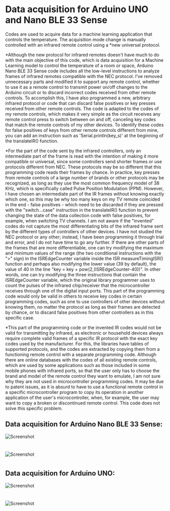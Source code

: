 # Data acquisition for Arduino UNO and Nano BLE 33 Sense


Codes are used to acquire data for a machine learning application that controls the temperature. The acquisition mode change is manually controlled with an infrared remote control using a *new universal protocol.


*Although the new protocol for infrared remotes doesn't have much to do with the main objective of this code, which is data acquisition for a Machine Learning model to control the temperature of a room or space, Arduino Nano BLE 33 Sense code includes all the low-level instructions to analyze frames of infrared remotes compatible with the NEC protocol. I've removed unnecessary parts and modified it to support any remote control, whether to use it as a remote control to transmit power on/off changes to the Arduino circuit or to discard incorrect codes received from other remote controls. To accomplish this, I have also programmed a new, arbitrary infrared protocol or code that can discard false positives or key presses received from other remote controls. The code is adapted to the codes of my remote controls, which makes it very simple as the circuit receives any remote control press to switch between on and off, canceling key codes that match the remote controls of my other devices. To identify these codes for false positives of keys from other remote controls different from mine, you can add an instruction such as 'Serial.println(key_s)' at the beginning of the translateIR() function.

*For the part of the code sent by the infrared controllers, only an intermediate part of the frame is read with the intention of making it more compatible or universal, since some controllers send shorter frames or use protocols different from NEC. These protocols may be so different that this programming code reads their frames by chance. In practice, key presses from remote controls of a large number of brands or other protocols may be recognized, as long as they use the most common frequency model of 38 KHz, which is specifically called Pulse Position Modulation (PPM). However, I have chosen an intermediate part of the IR frames without knowing exactly which one, so this may be why too many keys on my TV remote coincided in the end - false positives - which need to be discarded if they are pressed with the "switch...case" instruction in the translateIR() function to prevent changing the state of the data collection code with false positives, for example, when switching TV channels. I am not aware if the "invented" codes do not capture the most differentiating bits of the infrared frame sent by the different types of controllers of other devices. I have not studied the NEC protocol or any other; instead, I have been programming it through trial and error, and I do not have time to go any further. If there are other parts of the frames that are more differentiable, one can try modifying the maximum and minimum values of the range (the two conditional instructions with the ">" sign) in the ISREdgeCounter variable inside the ISR measureTimingISR() function and perhaps also modifying the lower value (39 by default), the value of 40 in the line "key = key + pow(2,(ISREdgeCounter-40))". In other words, one can try modifying the three instructions that contain the ISREdgeCounter variable, which the original library programmer uses to count the pulses of the infrared chip/receiver that the microcontroller receives through one of the digital input ports. This part of the programming code would only be valid in others to receive key codes in certain programming codes, such as one to use controllers of other devices without knowing them, no matter the protocol as long as their frames are detected by chance, or to discard false positives from other controllers as in this specific case.

*This part of the programming code or the invented IR codes would not be valid for transmitting by infrared, as electronic or household devices always require complete valid frames of a specific IR protocol with the exact key codes used by the manufacturer. For this, the libraries have tables of supported protocols, and the codes are extracted by copying them from a functioning remote control with a separate programming code. Although there are online databases with the codes of all existing remote controls, which are used by some applications such as those included in some mobile phones with infrared ports, so that the user only has to choose the brand and model of the remote control they want to emulate, I am not sure why they are not used in microcontroller programming codes. It may be due to patent issues, as it is absurd to have to use a functional remote control in a specific microcontroller program to copy its operation in another application of the user's microcontroller, when, for example, the user may want to copy a broken or discontinued remote control. This code does not solve this specific problem.

## Data acquisition for Arduino Nano BLE 33 Sense:
![Screenshot](https://github.com/antor44/microcontrollers/blob/main/Receiver_Sense/Arduino_sense_receiver.jpg)
#
![Screenshot](https://github.com/antor44/microcontrollers/blob/main/Receiver_Sense/Arduino_nano_sense_placa.jpg)
#
## Data acquisition for Arduino UNO:
![Screenshot](https://github.com/antor44/microcontrollers/blob/main/Receiver_Module/Arduino_Acquisition.jpg)
#
![Screenshot](https://github.com/antor44/microcontrollers/blob/main/Receiver_Module/acquisition.jpg)
